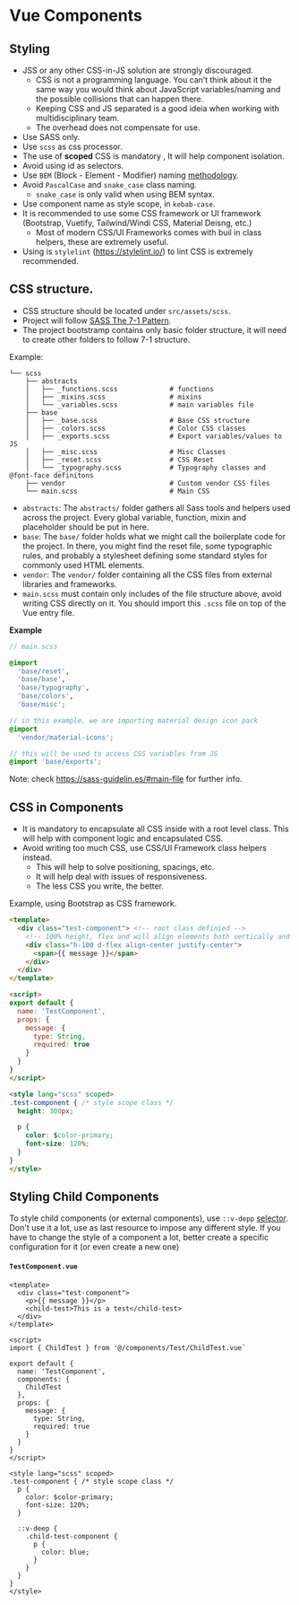 # Vue Components

## Styling

* JSS or any other CSS-in-JS solution are strongly discouraged.
  * CSS is not a programming language. You can’t think about it the same way you would think about JavaScript variables/naming and the possible collisions that can happen there.
  * Keeping CSS and JS separated is a good ideia when working with multidisciplinary team.
  * The overhead does not compensate for use.
* Use SASS only.
* Use `scss` as css processor.
* The use of **scoped** CSS is mandatory , It will help component isolation.
* Avoid using id as selectors.
* Use `BEM` (Block - Element - Modifier) naming [methodology](https://en.bem.info/methodology/naming-convention/).
* Avoid `PascalCase` and `snake_case` class naming.
  * `snake_case` is only valid when using BEM syntax.
* Use component name as style scope, in `kebab-case`.
* It is recommended to use some CSS framework or UI framework (Bootstrap, Vuetify, Tailwind/Windi CSS, Material Deisng, etc.)
  * Most of modern CSS/UI Frameworks comes with buil in class helpers, these are extremely useful.
* Using is `stylelint` (https://stylelint.io/) to lint CSS is extremely recommended.

## CSS structure.

* CSS structure should be located under `src/assets/scss`.
* Project will follow [SASS The 7-1 Pattern](https://sass-guidelin.es/#the-7-1-pattern).
* The project bootstramp contains only basic folder structure, it will need to create other folders to follow 7-1 structure.

Example:

```
└── scss
    ├── abstracts
    │   ├── _functions.scss             # functions
    │   ├── _mixins.scss                # mixins
    │   └── _variables.scss             # main variables file
    ├── base
    │   ├── _base.scss                  # Base CSS structure
    │   ├── _colors.scss                # Color CSS classes
    │   ├── _exports.scss               # Export variables/values to JS
    │   ├── _misc.scss                  # Misc Classes
    │   ├── _reset.scss                 # CSS Reset
    │   └── _typography.scss            # Typography classes and @font-face definitons
    ├── vendor                          # Custom vendor CSS files
    └── main.scss                       # Main CSS
```

* `abstracts`: The `abstracts/` folder gathers all Sass tools and helpers used across the project. Every global variable, function, mixin and placeholder should be put in here.
* `base`: The `base/` folder holds what we might call the boilerplate code for the project. In there, you might find the reset file, some typographic rules, and probably a stylesheet defining some standard styles for commonly used HTML elements.
* `vendor`: The `vendor/` folder containing all the CSS files from external libraries and frameworks.
* `main.scss` must contain only includes of the file structure above, avoid writing CSS directly on it. You should import this `.scss` file on top of the Vue entry file.

**Example**

```scss
// main.scss

@import
  'base/reset',
  'base/base',
  'base/typography',
  'base/colors',
  'base/misc';

// in this example, we are importing material design icon pack
@import
  'vendor/material-icons';

// this will be used to access CSS variables from JS
@import 'base/exports';

```

Note: check https://sass-guidelin.es/#main-file for further info.

## CSS in Components

* It is mandatory to encapsulate all CSS inside with a root level class. This will help with component logic and encapsulated CSS.
* Avoid writing too much CSS, use CSS/UI Framework class helpers instead.
  * This will help to solve positioning, spacings, etc.
  * It will help deal with issues of responsiveness.
  * The less CSS you write, the better.


Example, using Bootstrap as CSS framework.

```html
<template>
  <div class="test-component"> <!-- root class definied -->
    <!-- 100% height, flex and will align elements both vertically and horizontally -->
    <div class="h-100 d-flex align-center justify-center">
      <span>{{ message }}</span>
    </div>
  </div>
</template>

<script>
export default {
  name: 'TestComponent',
  props: {
    message: {
      type: String,
      required: true
    }
  }
}
</script>

<style lang="scss" scoped>
.test-component { /* style scope class */
  height: 300px;

  p {
    color: $color-primary;
    font-size: 120%;
  }
}
</style>
```

##  Styling Child Components

To style child components (or external components), use `::v-depp` [selector](https://vue-loader.vuejs.org/guide/scoped-css.html#child-component-root-elements). Don't use it a lot, use as last resource to impose any different style. If you have to change the style of a component a lot, better create a specific configuration for it (or even create a new one)

#### **`TestComponent.vue`**

```vue
<template>
  <div class="test-component">
    <p>{{ message }}</p>
    <child-test>This is a test</child-test>
  </div>
</template>

<script>
import { ChildTest } from '@/components/Test/ChildTest.vue`

export default {
  name: 'TestComponent',
  components: {
    ChildTest
  },
  props: {
    message: {
      type: String,
      required: true
    }
  }
}
</script>

<style lang="scss" scoped>
.test-component { /* style scope class */
  p {
    color: $color-primary;
    font-size: 120%;
  }

  ::v-deep {
    .child-test-component {
      p {
        color: blue;
      }
    }
  }
}
</style>
```
